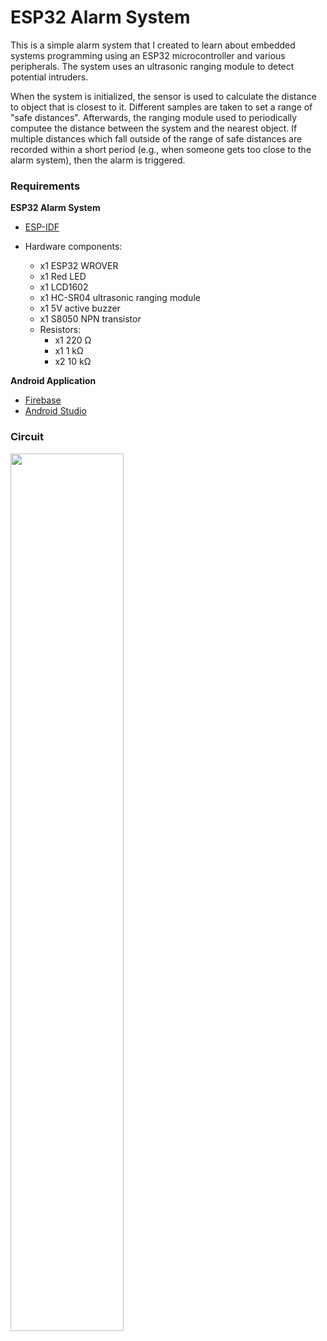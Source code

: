 # ESP32 Alarm System

This is a simple alarm system that I created to learn about embedded systems programming using an ESP32 microcontroller and various peripherals. The system uses an ultrasonic ranging module to detect potential intruders. 

When the system is initialized, the sensor is used to calculate the distance to object that is closest to it. Different samples are taken to set a range of "safe distances". Afterwards, the ranging module used to periodically computee the distance between the system and the nearest object. If multiple distances which fall outside of the range of safe distances are recorded within a short period (e.g., when someone gets too close to the alarm system), then the alarm is triggered.

### Requirements

**ESP32 Alarm System**
- [ESP-IDF](https://docs.espressif.com/projects/esp-idf/en/latest/esp32/get-started/index.html#installation)

- Hardware components:
  - x1 ESP32 WROVER
  - x1 Red LED
  - x1 LCD1602
  - x1 HC-SR04 ultrasonic ranging module
  - x1 5V active buzzer
  - x1 S8050 NPN transistor
  - Resistors:
    - x1 220 Ω
    - x1 1 kΩ
    - x2 10 kΩ

**Android Application**
- [Firebase](https://firebase.google.com)
- [Android Studio](https://developer.android.com/studio)

### Circuit

<img src="https://github.com/rkulcs/esp32_alarm_system/assets/50153954/e0d8ac77-84f5-4762-8ceb-49f86a10c336" width="60%" />
